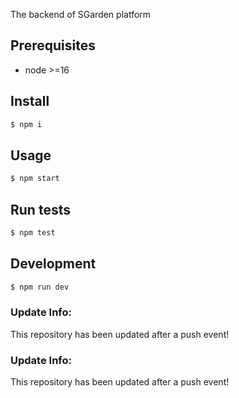  The backend of SGarden platform

## Prerequisites

- node >=16

## Install

```sh
$ npm i
```

## Usage

```sh
$ npm start
```

## Run tests

```sh
$ npm test
```

## Development

```sh
$ npm run dev
```


### Update Info:

This repository has been updated after a push event!

### Update Info:

This repository has been updated after a push event!